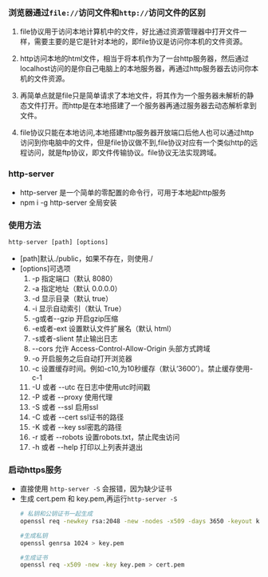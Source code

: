 ### 浏览器通过`file://`访问文件和`http://`访问文件的区别
1. file协议用于访问本地计算机中的文件，好比通过资源管理器中打开文件一样，需要主要的是它是针对本地的，即file协议是访问你本机的文件资源。

2. http访问本地的html文件，相当于将本机作为了一台http服务器，然后通过localhost访问的是你自己电脑上的本地服务器，再通过http服务器去访问你本机的文件资源。

3. 再简单点就是file只是简单请求了本地文件，将其作为一个服务器未解析的静态文件打开。而http是在本地搭建了一个服务器再通过服务器去动态解析拿到文件。

4. file协议只能在本地访问,本地搭建http服务器开放端口后他人也可以通过http访问到你电脑中的文件，但是file协议做不到,file协议对应有一个类似http的远程访问，就是ftp协议，即文件传输协议。file协议无法实现跨域。

### http-server
- http-server 是一个简单的零配置的命令行，可用于本地起http服务
- npm i -g http-server 全局安装

### 使用方法
```js
http-server [path] [options]
```
- [path]默认./public，如果不存在，则使用./
- [options]可选项
    1. -p 指定端口（默认 8080）
    2. -a 指定地址（默认 0.0.0.0）
    3. -d 显示目录（默认 true）
    4. -i 显示自动索引（默认 True）
    5. -g或者--gzip 开启gzip压缩
    6. -e或者-ext 设置默认文件扩展名（默认 html）
    7. -s或者-slient 禁止输出日志
    8. --cors 允许 Access-Control-Allow-Origin 头部方式跨域
    9. -o 开启服务之后自动打开浏览器
    10. -c 设置缓存时间。例如-c10,为10秒缓存（默认‘3600’）。禁止缓存使用-c-1
    11. -U 或者 --utc 在日志中使用utc时间戳
    12. -P 或者 --proxy 使用代理
    13. -S 或者 --ssl 启用ssl
    14. -C 或者 --cert ssl证书的路径
    15. -K 或者 --key ssl密匙的路径
    16. -r 或者 --robots 设置robots.txt，禁止爬虫访问
    17. -h 或者 --help 打印以上列表并退出

### 启动https服务
- 直接使用 `http-server -S` 会报错，因为缺少证书
- 生成 cert.pem 和 key.pem,再运行`http-server -S`
    ```sh
    # 私钥和公钥证书一起生成
    openssl req -newkey rsa:2048 -new -nodes -x509 -days 3650 -keyout key.pem -out cert.pem

    #生成私钥
    openssl genrsa 1024 > key.pem

    #生成证书
    openssl req -x509 -new -key key.pem > cert.pem
    ```
